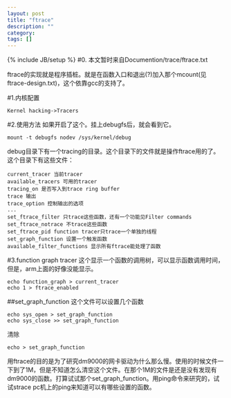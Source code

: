 ```yaml
---
layout: post
title: "ftrace"
description: ""
category: 
tags: []
---
```

{% include JB/setup %}
#0.
本文暂时来自Documention/trace/ftrace.txt

ftrace的实现就是程序插桩。就是在函数入口和退出(?)加入那个mcount(见ftrace-design.txt)，这个依靠gcc的支持了。

#1.内核配置

    Kernel hacking->Tracers

#2.使用方法
如果开启了这个。挂上debugfs后，就会看到它。

    mount -t debugfs nodev /sys/kernel/debug

debug目录下有一个tracing的目录。这个目录下的文件就是操作ftrace用的了。这个目录下有这些文件：

    current_tracer 当前tracer
    available_tracers 可用的tracer
    tracing_on 是否写入到trace ring buffer
    trace 输出
    trace_option 控制输出的选项
    ...
    set_ftrace_filter 只trace这些函数，还有一个功能见Filter commands
    set_ftrace_notrace 不trace这些函数
    set_ftrace_pid function tracer只trace一个单独的线程
    set_graph_function 设置一个触发函数
    available_filter_functions 显示所有ftrace能处理了函数

#3.function graph tracer
这个显示一个函数的调用树，可以显示函数调用时间，但是，arm上面的好像没能显示。

    echo function_graph > current_tracer
    echo 1 > ftrace_enabled
##set_graph_function
这个文件可以设置几个函数

    echo sys_open > set_graph_function
    echo sys_close >> set_graph_function

清除

    echo > set_graph_function

用ftrace的目的是为了研究dm9000的网卡驱动为什么那么慢。使用的时候文件一下到了1M，但是不知道怎么清空这个文件。在那个1M的文件是还是没有发现有dm9000的函数。打算试试那个set_graph_function。用ping命令来研究的，试试strace pc机上的ping来知道可以有哪些设置的函数。
